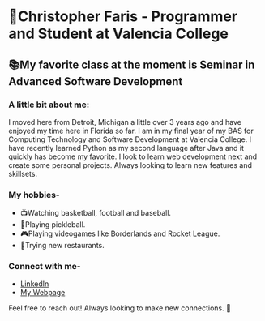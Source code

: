 # 👋Christopher Faris - Programmer and Student at Valencia College

## 📚My favorite class at the moment is Seminar in Advanced Software Development

### A little bit about me:

I moved here from Detroit, Michigan a little over 3 years ago and have enjoyed my time here in Florida so far.
I am in my final year of my BAS for Computing Technology and Software Development at Valencia College.
I have recently learned Python as my second language after Java and it quickly has become my favorite. 
I look to learn web development next and create some personal projects. Always looking to learn new features and skillsets.

### My hobbies-

- 📺Watching basketball, football and baseball.
- 🏓Playing pickleball.
- 🎮Playing videogames like Borderlands and Rocket League.
- 🍔Trying new restaurants.

### Connect with me-

- [LinkedIn](https://www.linkedin.com/in/christopher-faris-58145328a/)
- [My Webpage](https://chrisfaris.infinityfreeapp.com/)

Feel free to reach out! Always looking to make new connections. 🙂
